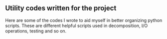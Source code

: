 Utility codes written for the project
----
Here are some of the codes I wrote to aid myself in better organizing python scripts.
These are different helpful scripts used in decomposition, I/O operations, testing and so on. 
